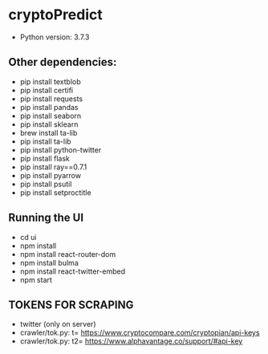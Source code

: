 # cryptoPredict
* Python version:   3.7.3

## Other dependencies: 
* pip install textblob
* pip install certifi
* pip install requests
* pip install pandas
* pip install seaborn
* pip install sklearn
* brew install ta-lib 
* pip install ta-lib
* pip install python-twitter
* pip install flask
* pip install ray==0.7.1
* pip install pyarrow
* pip install psutil
* pip install setproctitle

## Running the UI
* cd ui
* npm install
* npm install react-router-dom
* npm install bulma
* npm install react-twitter-embed
* npm start

## TOKENS FOR SCRAPING
* twitter (only on server)
* crawler/tok.py: t=  https://www.cryptocompare.com/cryptopian/api-keys
* crawler/tok.py: t2= https://www.alphavantage.co/support/#api-key